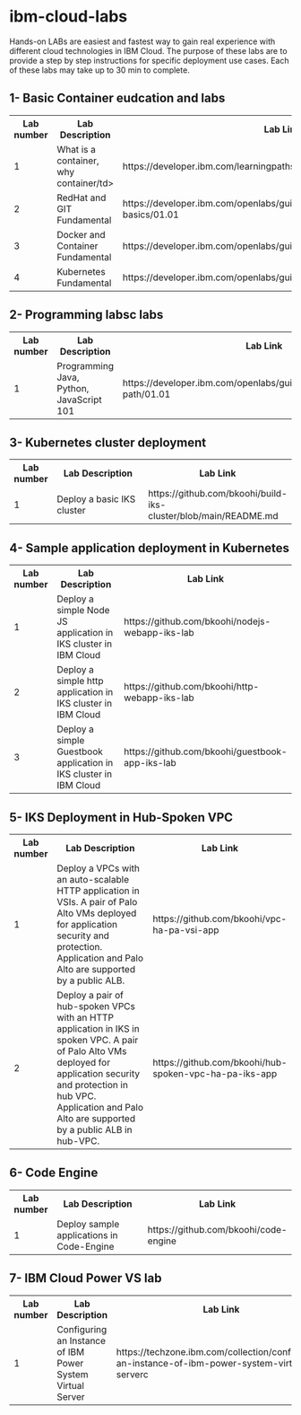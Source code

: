 # ibm-cloud-labs
Hands-on LABs are easiest and fastest way to gain real experience with different cloud technologies in IBM Cloud. The purpose of these labs are to provide a step by step instructions for specific deployment use cases. Each of these labs may take up to 30 min to complete.

 
<h2>1- Basic Container eudcation and labs</h2>
<table style="width:100%">
  <tr>
    <th style="width:5%">Lab number</th>
    <th style="width:70%">Lab Description</th>
    <th style="width:25%">Lab Link</th>
  </tr>
  <tr>
    <td>1</td>
    <td>What is a container, why container/td>
    <td>https://developer.ibm.com/learningpaths/get-started-containers/</td>
  </tr>
  <tr>
    <td>2</td>
    <td>RedHat and GIT Fundamental </td>
    <td>https://developer.ibm.com/openlabs/guide/demo/course/rhel-git-basics/01.01</td>
  </tr>
   <tr>
    <td>3</td>
    <td>Docker and Container Fundamental </td>
    <td> https://developer.ibm.com/openlabs/guide/demo/course/docker/01.01 </td>
  </tr>
    <tr>
    <td>4</td>
    <td>Kubernetes Fundamental </td>
    <td>https://developer.ibm.com/openlabs/guide/demo/course/kubernetes/01.01</td>
  </tr>
</table>

<h2>2- Programming labsc labs</h2>
<table style="width:100%">
  <tr>
    <th style="width:5%">Lab number</th>
    <th style="width:70%">Lab Description</th>
    <th style="width:25%">Lab Link</th>
  </tr>
  <tr>
    <td>1</td>
    <td>Programming Java, Python, JavaScript 101</td>
    <td>https://developer.ibm.com/openlabs/guide/demo/course/learning-path/01.01 </td>
  </tr>
</table>


<h2>3- Kubernetes cluster deployment</h2>
<table style="width:100%">
  <tr>
    <th style="width:5%">Lab number</th>
    <th style="width:70%">Lab Description</th>
    <th style="width:25%">Lab Link</th>
  </tr>
  <tr>
    <td>1</td>
    <td> Deploy a basic IKS cluster</td>
    <td>https://github.com/bkoohi/build-iks-cluster/blob/main/README.md  </td>
  </tr>
</table>

<h2>4- Sample application deployment in Kubernetes</h2>
<table style="width:100%">
  <tr>
    <th style="width:5%">Lab number</th>
    <th style="width:70%">Lab Description</th>
    <th style="width:25%">Lab Link</th>
  </tr>
  <tr>
    <td>1</td>
    <td> Deploy a simple Node JS application in IKS cluster in IBM Cloud </td>
    <td> https://github.com/bkoohi/nodejs-webapp-iks-lab  </td>
  </tr>
   <tr>
    <td>2</td>
    <td> Deploy a simple http application in IKS cluster in IBM Cloud   </td>
    <td> https://github.com/bkoohi/http-webapp-iks-lab  </td>
  </tr>
    <tr>
    <td>3</td>
    <td> Deploy a simple Guestbook application in IKS cluster in IBM Cloud   </td>
    <td> https://github.com/bkoohi/guestbook-app-iks-lab  </td>
  </tr>
   </tr>

</table>

<h2>5- IKS Deployment in Hub-Spoken VPC </h2>
<table style="width:100%">
  <tr>
    <th style="width:5%">Lab number</th>
    <th style="width:70%">Lab Description</th>
    <th style="width:25%">Lab Link</th>
  </tr>
    <tr>
    <td>1</td>
    <td> Deploy a VPCs with an auto-scalable HTTP application in VSIs. A pair of Palo Alto VMs deployed for application security and protection. Application and Palo Alto are supported by a public ALB.  </td>
    <td> https://github.com/bkoohi/vpc-ha-pa-vsi-app  </td>
  </tr>
  <tr>
    <td>2</td>
    <td> Deploy a pair of hub-spoken VPCs with an HTTP application in IKS in spoken VPC. A pair of Palo Alto VMs deployed for application security and protection in hub VPC. Application and Palo Alto are supported by a public ALB in hub-VPC.  </td>
    <td> https://github.com/bkoohi/hub-spoken-vpc-ha-pa-iks-app </td>
  </tr>
</table>

<h2>6- Code Engine</h2>
<table style="width:100%">
  <tr>
    <th style="width:5%">Lab number</th>
    <th style="width:70%">Lab Description</th>
    <th style="width:25%">Lab Link</th>
  </tr>
  <tr>
    <td>1</td>
    <td> Deploy sample applications in Code-Engine </td>
    <td>https://github.com/bkoohi/code-engine </td>
  </tr>
</table>

<h2>7- IBM Cloud Power VS lab</h2>
<table style="width:100%">
  <tr>
    <th style="width:5%">Lab number</th>
    <th style="width:70%">Lab Description</th>
    <th style="width:25%">Lab Link</th>
  </tr>
  <tr>
    <td>1</td>
    <td>Configuring an Instance of IBM Power System Virtual Server</td>
    <td>https://techzone.ibm.com/collection/configuring-an-instance-of-ibm-power-system-virtual-serverc</td>
  </tr>
</table>

